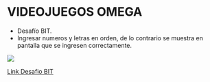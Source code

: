 # VIDEOJUEGOS OMEGA 

- Desafío BIT. 
- Ingresar numeros y letras en orden, de lo contrario se muestra en pantalla que se ingresen correctamente.

![](https://i.postimg.cc/gkjRC88X/desafio.jpg)



[Link Desafio BIT ](https://sergioatf17.github.io/DESAFIO-BIT/)